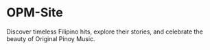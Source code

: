 # OPM-Site
Discover timeless Filipino hits, explore their stories, and celebrate the beauty of Original Pinoy Music.

